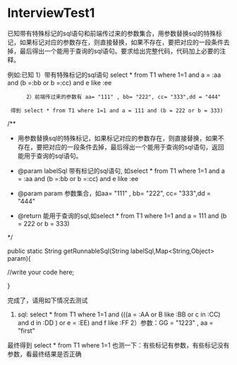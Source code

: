 # InterviewTest1
已知带有特殊标记的sql语句和前端传过来的参数集合，用参数替换sql的特殊标记，如果标记对应的参数存在，则直接替换，如果不存在，要把对应的一段条件去掉，最后得出一个能用于查询的sql语句。要求给出完整代码，代码加上必要的注释。

例如:已知 1）带有特殊标记的sql语句 select * from T1 where 1=1 and a = :aa  and (b =:bb or b =:cc) and e like :ee

          2）前端传过来的参数有 aa= "111" , bb= "222", cc= "333",dd = "444"

     得到 select * from T1 where 1=1 and a = 111 and (b = 222 or b = 333)

 /**

  * 用参数替换sql的特殊标记，如果标记对应的参数存在，则直接替换，如果不存在，要把对应的一段条件去掉，最后得出一个能用于查询的sql语句，返回能用于查询的sql语句。

  * @param labelSql 带有标记的sql语句, 如select * from T1 where 1=1 and a = :aa  and (b =:bb or b =:cc) and e like :ee

  * @param param 参数集合，如aa= "111" , bb= "222", cc= "333",dd = "444"

  * @return 能用于查询的sql,如select * from T1 where 1=1 and a = 111 and (b = 222 or b = 333)

  */

 public static String getRunnableSql(String labelSql,Map<String,Object> param){

  //write your code here;

 }

完成了，请用如下情况去测试
1) sql: select * from T1 where 1=1 and (((a = :AA or B like :BB or c in :CC) and d in :DD ) or e = :EE) and f like :FF
2）参数：GG = "1223" , aa = "first"

最终得到 select * from T1 where 1=1
也测一下：有些标记有参数，有些标记没有参数，看最终结果是否正确


